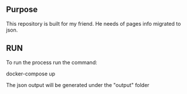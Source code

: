 ## Purpose
This repository is built for my friend. He needs of pages info migrated to json.

## RUN

To run the process run the command:

docker-compose up

The json output will be generated under the "output" folder